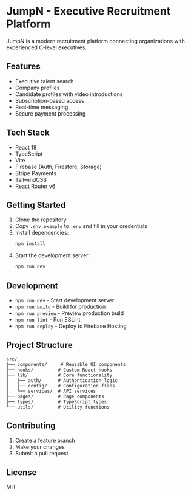 # JumpN - Executive Recruitment Platform

JumpN is a modern recruitment platform connecting organizations with experienced C-level executives.

## Features

- Executive talent search
- Company profiles
- Candidate profiles with video introductions
- Subscription-based access
- Real-time messaging
- Secure payment processing

## Tech Stack

- React 18
- TypeScript
- Vite
- Firebase (Auth, Firestore, Storage)
- Stripe Payments
- TailwindCSS
- React Router v6

## Getting Started

1. Clone the repository
2. Copy `.env.example` to `.env` and fill in your credentials
3. Install dependencies:
   ```bash
   npm install
   ```
4. Start the development server:
   ```bash
   npm run dev
   ```

## Development

- `npm run dev` - Start development server
- `npm run build` - Build for production
- `npm run preview` - Preview production build
- `npm run lint` - Run ESLint
- `npm run deploy` - Deploy to Firebase Hosting

## Project Structure

```
src/
├── components/     # Reusable UI components
├── hooks/         # Custom React hooks
├── lib/           # Core functionality
│   ├── auth/      # Authentication logic
│   ├── config/    # Configuration files
│   └── services/  # API services
├── pages/         # Page components
├── types/         # TypeScript types
└── utils/         # Utility functions
```

## Contributing

1. Create a feature branch
2. Make your changes
3. Submit a pull request

## License

MIT